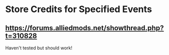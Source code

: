 # Store Credits for Specified Events


## https://forums.alliedmods.net/showthread.php?t=310828

Haven't tested but should work!
